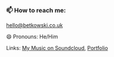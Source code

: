### 📫 How to reach me:
hello@betkowski.co.uk

😄 Pronouns: He/Him

Links: [My Music on Soundcloud](https://soundcloud.com/betkowski), [Portfolio](http://pavsky.netlify.app)

<!--
**pavsky/pavsky** is a ✨ _special_ ✨ repository because its `README.md` (this file) appears on your GitHub profile.

Here are some ideas to get you started:

- 🔭 I’m currently working on ...
- 🌱 I’m currently learning ...
- 👯 I’m looking to collaborate on ...
- 🤔 I’m looking for help with ...
- 💬 Ask me about ...
- 📫 How to reach me: ...
- 😄 Pronouns: ...
- ⚡ Fun fact: ...
-->
